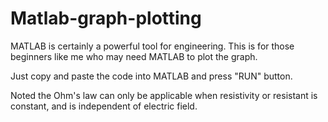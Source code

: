 # Matlab-graph-plotting

MATLAB is certainly a powerful tool for engineering.
This is for those beginners like me who may need MATLAB to plot the graph.

Just copy and paste the code into MATLAB and press "RUN" button.

Noted the Ohm's law can only be applicable when resistivity or resistant is constant, and is independent of electric field.
